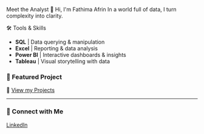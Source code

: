   Meet the Analyst 
 👋 Hi, I'm Fathima Afrin
In a world full of data, I turn complexity into clarity.



 🛠️ Tools & Skills  
- **SQL** | Data querying & manipulation  
- **Excel** | Reporting & data analysis  
- **Power BI** | Interactive dashboards & insights  
- **Tableau** | Visual storytelling with data  



### 📂 Featured Project  
🔗 [View my Projects](https://github.com/Afrinharris12?tab=repositories)

---

### 🔗 Connect with Me  
[LinkedIn](https://www.linkedin.com/in/fathima-afrin)
